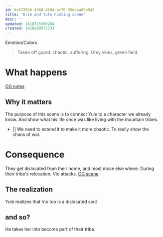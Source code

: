 ```yaml
---
id: 6c67293b-4360-4694-ac70-35deba09e542
title: 'Erik and Yule hunting scene'
desc: ''
updated: 1618725550284
created: 1618208572733
---
```


Emotion/Colors
> Taken off guard. chaotic. suffering. Grey skies, green field.

# What happens
[OG notes](https://github.com/9ae/ace/blob/master/chapters/03.md#erik-and-yule-hunting-scene)

##  Why it matters
The purpose of this scene is to connect Yule to a character we already know. And show what his life once was like living with the mountain tribes.

- [] We need to extend it to make it more chaotic. To really show the chaos of war.

# Consequence
They get dislocated from their home, and most move else where. During their tribe's relocation, Vio attacks. [OG scene](https://github.com/9ae/ace/blob/master/chapters/03.md#vio-raids-falcon-tribe-caravan)

## The realization
Yule realizes that Vio too is a dislocated soul

## and so?
He takes her into become part of their tribe.